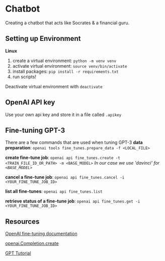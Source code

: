 # Chatbot
Creating a chatbot that acts like Socrates & a financial guru.

## Setting up Environment
__Linux__
1. create a virtual environment: `python -m venv venv`
2. activate virtual environment: `source venv/bin/activate`
3. install packages: `pip install -r requirements.txt`
4. run scripts!

Deactivate virtual environment with `deactivate`

## OpenAI API key
Use your own api key and store it in a file called `.apikey`

## Fine-tuning GPT-3
There are a few commands that are used when tuning GPT-3
**data preparation**: `openai tools fine_tunes.prepare_data -f <LOCAL_FILE>`

**create fine-tune job**: `openai api fine_tunes.create -t <TRAIN_FILE_ID_OR_PATH> -m <BASE_MODEL>`
*In our case we use 'davinci' for `<BASE_MODEL>`*

**cancel a fine-tune job**: `openai api fine_tunes.cancel -i <YOUR_FINE_TUNE_JOB_ID>`

**list all fine-tunes**: `openai api fine_tunes.list`

**retrieve status of a fine-tune job**: `openai api fine_tunes.get -i <YOUR_FINE_TUNE_JOB_ID>`



## Resources 
[OpenAI fine-tuning documentation](https://beta.openai.com/docs/guides/fine-tuning)

[openai.Completion.create](https://beta.openai.com/docs/api-reference/completions/create)

[GPT Tutorial](https://github.com/daveshap/PythonGPT3Tutorial)